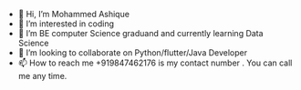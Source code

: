 - 👋 Hi, I’m Mohammed Ashique 
- 👀 I’m interested in coding
- 🌱 I’m BE computer Science graduand and  currently learning Data Science
- 💞️ I’m looking to collaborate on Python/flutter/Java Developer
- 📫 How to reach me +919847462176 is my contact number . You can call me any time.

<!---
AshiqueAshique/AshiqueAshique is a ✨ special ✨ repository because its `README.md` (this file) appears on your GitHub profile.
You can click the Preview link to take a look at your changes.
--->
